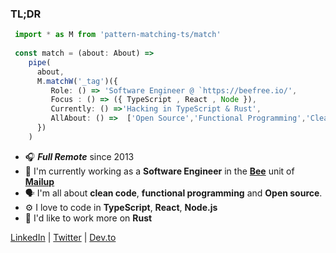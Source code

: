 ### TL;DR 

```ts
 import * as M from 'pattern-matching-ts/match'
 
 const match = (about: About) =>
    pipe(
      about,
      M.matchW('_tag')({
         Role: () => 'Software Engineer @ `https://beefree.io/',
         Focus : () => ({ TypeScript , React , Node }),
         Currently: () =>'Hacking in TypeScript & Rust',
         AllAbout: () =>  ['Open Source','Functional Programming','Clean code'],
      })
    )

```


- 🎧 ***Full Remote*** since 2013
- 💼  I'm currently working as a **Software Engineer** in the **[Bee](https://beefree.io/)** unit of **[Mailup](https://www.mailup.it/)**
- 🗣  I'm all about **clean code**, **functional programming** and **Open source**.
- ⚙️   I love to code in **TypeScript**, **React**, **Node.js**
- 🔭  I'd like to work more on **Rust**

[LinkedIn](https://www.linkedin.com/in/stefanoregosa/) | [Twitter](https://twitter.com/thenrdlab) | [Dev.to](https://dev.to/stefano_regosa)

